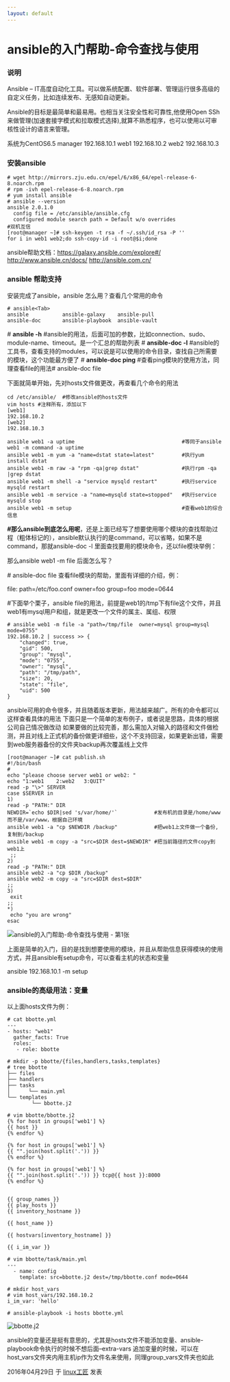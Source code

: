 ```yaml
---
layout: default
---
```


# ansible的入门帮助-命令查找与使用

### 说明

Ansible – IT高度自动化工具。可以做系统配置、软件部署、管理运行很多高级的自定义任务，比如连续发布、无感知自动更新。

Ansible的目标是最简单和最易用。也相当关注安全性和可靠性,他使用Open SSh来做管理(加速套接字模式和拉取模式选择),就算不熟悉程序，也可以使用以可审核性设计的语言来管理。

系统为CentOS6.5
manager 192.168.10.1
web1      192.168.10.2
web2      192.168.10.3

### 安装ansible

```
# wget http://mirrors.zju.edu.cn/epel/6/x86_64/epel-release-6-8.noarch.rpm
# rpm -ivh epel-release-6-8.noarch.rpm
# yum install ansible
# ansible --version
ansible 2.0.1.0
  config file = /etc/ansible/ansible.cfg
  configured module search path = Default w/o overrides
#双机互信
[root@manager ~]# ssh-keygen -t rsa -f ~/.ssh/id_rsa -P ''
for i in web1 web2;do ssh-copy-id -i root@$i;done
```

ansible帮助文档：<https://galaxy.ansible.com/explore#/>     <http://www.ansible.cn/docs/>     <http://ansible.com.cn/>

### ansible 帮助支持

安装完成了ansible，ansible 怎么用？查看几个常用的命令

```
# ansible<Tab>
ansible           ansible-galaxy    ansible-pull
ansible-doc       ansible-playbook  ansible-vault
```

\# **ansible -h**              #ansible的用法，后面可加的参数，比如connection、sudo、module-name、timeout。是一个汇总的帮助列表
\# **ansible-doc -l**       #ansible的工具书，查看支持的modules，可以说是可以使用的命令目录，查找自己所需要的模块，这个功能最方便了
\# **ansible-doc ping**  #查看ping模块的使用方法，同理查看file的用法# ansible-doc file

下面就简单开始，先对hosts文件做更改，再查看几个命令的用法

```
cd /etc/ansible/  #修改ansible的hosts文件
vim hosts #注释所有，添加以下
[web1]
192.168.10.2
[web2]
192.168.10.3
```

```
ansible web1 -a uptime                                   #等同于ansible web1 -m command -a uptime
ansible web1 -m yum -a "name=dstat state=latest"         #执行yum install dstat
ansible web1 -m raw -a "rpm -qa|grep dstat"              #执行rpm -qa |grep dstat
ansible web1 -m shell -a "service mysqld restart"        #执行service mysqld restart
ansible web1 -m service -a "name=mysqld state=stopped"   #执行service mysqld stop 
ansible web1 -m setup                                    #查看web1的综合信息
```

**#那么ansible到底怎么用呢**，还是上面已经写了想要使用哪个模块的查找帮助过程（粗体标记的），ansible默认执行的是command，可以省略，如果不是command，那就ansible-doc -l 里面查找要用的模块命令，还以file模块举例：

那么ansible web1 -m file 后面怎么写？

\# ansible-doc file 查看file模块的帮助，里面有详细的介绍，例：

file: path=/etc/foo.conf owner=foo group=foo mode=0644

\#下面举个栗子，ansible file的用法，前提是web1的/tmp下有file这个文件，并且web1有mysql用户和组，就是更改一个文件的属主、属组、权限

```
# ansible web1 -m file -a "path=/tmp/file  owner=mysql group=mysql mode=0755"
192.168.10.2 | success >> {
    "changed": true, 
    "gid": 500, 
    "group": "mysql", 
    "mode": "0755", 
    "owner": "mysql", 
    "path": "/tmp/path", 
    "size": 20, 
    "state": "file", 
    "uid": 500
}
```

ansible可用的命令很多，并且随着版本更新，用法越来越广。所有的命令都可以这样查看具体的用法
下面只是一个简单的发布例子，或者说是思路，具体的根据公司自己情况做改动
如果要做的比较完善，那么需加入对输入的路径和文件做检测，并且对线上正式机的备份做更详细些，这个不支持回滚，如果更新出错，需要到web服务器备份的文件夹backup再次覆盖线上文件

```
[root@manager ~]# cat publish.sh 
#!/bin/bash
#
echo "please choose server web1 or web2: "
echo "1:web1    2:web2   3:QUIT"
read -p "\>" SERVER
case $SERVER in
1)
read -p "PATH:" DIR
NEWDIR=`echo $DIR|sed 's/var/home/'`            #发布机的目录是/home/www而不是/var/www，根据自己环境
ansible web1 -a "cp $NEWDIR /backup"            #把web1上文件做一个备份,复制到/backup
ansible web1 -m copy -a "src=$DIR dest=$NEWDIR" #把当前路径的文件copy到web1上
 ;;
2)
read -p "PATH:" DIR
ansible web2 -a "cp $DIR /backup"
ansible web2 -m copy -a "src=$DIR dest=$DIR"
;;
3)
 exit
;;
*)
 echo "you are wrong"
esac
```

![ansible的入门帮助-命令查找与使用 - 第1张](../images/2016/04/ansible-1.jpg)

上面是简单的入门，目的是找到想要使用的模块，并且从帮助信息获得模块的使用方式，并且ansible有setup命令，可以查看主机的状态和变量

ansible 192.168.10.1 -m setup

### **ansible的高级用法：变量**

以上面hosts文件为例：

```
# cat bbotte.yml
---
- hosts: "web1"
  gather_facts: True
  roles:
   - role: bbotte
 
# mkdir -p bbotte/{files,handlers,tasks,templates}
# tree bbotte
├── files
├── handlers
├── tasks
│      └── main.yml
└── templates
        └── bbotte.j2
 
# vim bbotte/bbotte.j2
{% for host in groups['web1'] %}
{{ host }}
{% endfor %}
 
{% for host in groups['web1'] %}
{{ "".join(host.split('.')) }}
{% endfor %}
 
{% for host in groups['web1'] %}
{{ "".join(host.split('.')) }} tcp@{{ host }}:8000
{% endfor %}
 
 
{{ group_names }}
{{ play_hosts }}
{{ inventory_hostname }}
 
{{ host_name }}
 
{{ hostvars[inventory_hostname] }}
 
{{ i_im_var }}
 
# vim bbotte/task/main.yml
---
  - name: config
    template: src=bbotte.j2 dest=/tmp/bbotte.conf mode=0644
 
# mkdir host_vars
# vim host_vars/192.168.10.2
i_im_var: 'hello'
 
# ansible-playbook -i hosts bbotte.yml
```

![bbotte.j2](../images/2020/01/20200108091406.png)

ansible的变量还是挺有意思的，尤其是hosts文件不能添加变量、ansible-playbook命令执行的时候不想后面–extra-vars 追加变量的时候，可以在host_vars文件夹内用主机ip作为文件名来使用，同理group_vars文件夹也如此

2016年04月29日 于 [linux工匠](http://www.bbotte.com/) 发表











